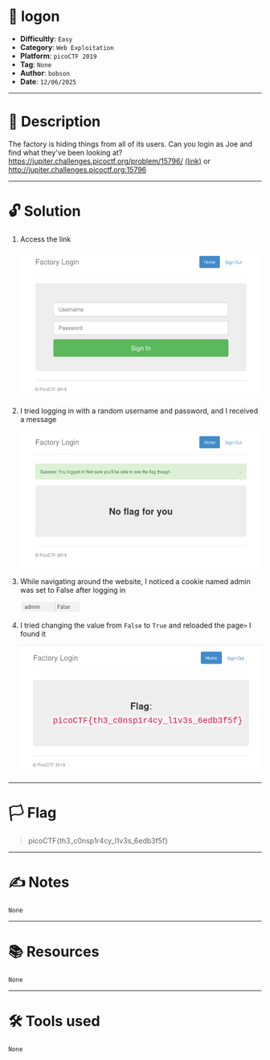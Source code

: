 # :briefcase: logon

- **Difficultly**: `Easy`
- **Category**: `Web Exploitation`
- **Platform**: `picoCTF 2019`
- **Tag**: `None`
- **Author**: `bobson`
- **Date**: `12/06/2025`

---

# :pencil: Description

The factory is hiding things from all of its users. Can you login as Joe and find what they've been looking at? https://jupiter.challenges.picoctf.org/problem/15796/ [(link)](https://play.picoctf.org/practice/challenge/46) or http://jupiter.challenges.picoctf.org:15796

---

# :unlock: Solution

1. Access the link

    ![image1](images/image1.png)

2. I tried logging in with a random username and password, and I received a message

    ![image2](images/image2.png)

3. While navigating around the website, I noticed a cookie named admin was set to False after logging in

    ![image3](images/image3.png)

4. I tried changing the value from `False` to `True` and reloaded the page`>` I found it

    ![image4](images/image4.png)

---

# :white_flag: Flag

> picoCTF{th3_c0nsp1r4cy_l1v3s_6edb3f5f}

---

# :writing_hand: Notes

`None`

---

# :books: Resources

`None`

---

# :hammer_and_wrench: Tools used

`None`

